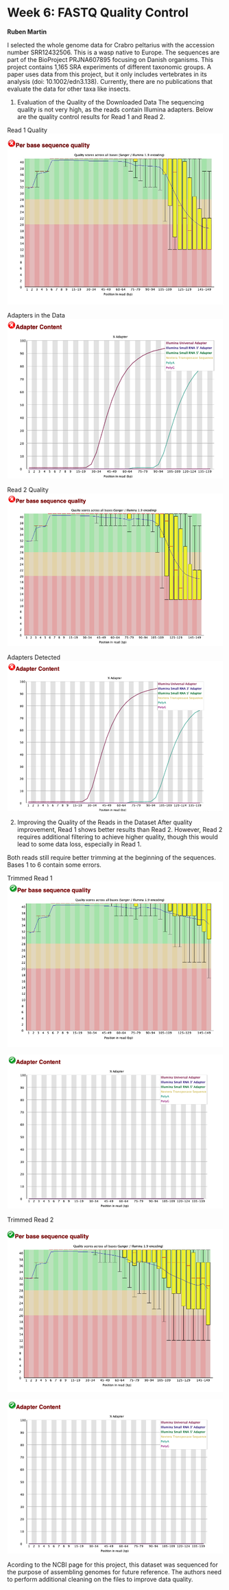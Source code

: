# Week 6: FASTQ Quality Control
**Ruben Martin**

I selected the whole genome data for Crabro peltarius with the accession number SRR12432506. This is a wasp native to Europe.
The sequences are part of the BioProject PRJNA607895 focusing on Danish organisms. This project contains 1,165 SRA experiments of different taxonomic groups.
A paper uses data from this project, but it only includes vertebrates in its analysis (doi: 10.1002/edn3.138). Currently, there are no publications that evaluate the data for other taxa like insects.

1. Evaluation of the Quality of the Downloaded Data
The sequencing quality is not very high, as the reads contain Illumina adapters. Below are the quality control results for Read 1 and Read 2.

Read 1 Quality
![Q](https://github.com/B-ruben95/Bioinformatic/blob/main/HW6/Image/Q.jpg?raw=true)

Adapters in the Data
![adapters](https://github.com/B-ruben95/Bioinformatic/blob/main/HW6/Image/Quality_Read_Adapters.jpg?raw=true)


Read 2 Quality
![Q2](https://github.com/B-ruben95/Bioinformatic/blob/main/HW6/Image/Quality_Read2.png?raw=true)


Adapters Detected
![adapter](https://github.com/B-ruben95/Bioinformatic/blob/main/HW6/Image/Screenshot%202024-10-07%20at%2000.40.27.png?raw=true)

2. Improving the Quality of the Reads in the Dataset
After quality improvement, Read 1 shows better results than Read 2. However, Read 2 requires additional filtering to achieve higher quality, though this would lead to some data loss, especially in Read 1.

Both reads still require better trimming at the beginning of the sequences. Bases 1 to 6 contain some errors.

Trimmed Read 1
![adapter](https://github.com/B-ruben95/Bioinformatic/blob/main/HW6/Image/Trimmed1.png?raw=true)



![adapter](https://github.com/B-ruben95/Bioinformatic/blob/main/HW6/Image/Screenshot%202024-10-07%20at%2000.43.51.png?raw=true)


Trimmed Read 2

![adapter](https://github.com/B-ruben95/Bioinformatic/blob/main/HW6/Image/trimmed2.png?raw=true)



![adapter](https://github.com/B-ruben95/Bioinformatic/blob/main/HW6/Image/Screenshot%202024-10-07%20at%2000.43.51.png?raw=true)


Acording to the NCBI page for this project, this dataset was sequenced for the purpose of assembling genomes for future reference. The authors need to perform additional cleaning on the files to improve data quality.
